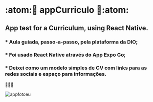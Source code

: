# :atom::iphone: appCurriculo :iphone::atom:

## App test for a Curriculum, using React Native.

### * Aula guiada, passo-a-passo, pela plataforma da DIO;
### * Foi usado React Native através do App Expo Go;
### * Deixei como um modelo simples de CV com links para as redes sociais e espaço para informações.


:rocket::rocket::rocket:

![appfotoeu](https://user-images.githubusercontent.com/82122343/123169654-f43bd980-d44f-11eb-90bb-20b26527402c.jpeg)
